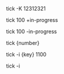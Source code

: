 
tick -K 12312321

tick 100 +in-progress

tick 100 -in-progress

tick {number} 


tick -i {key} 1100

tick -i
